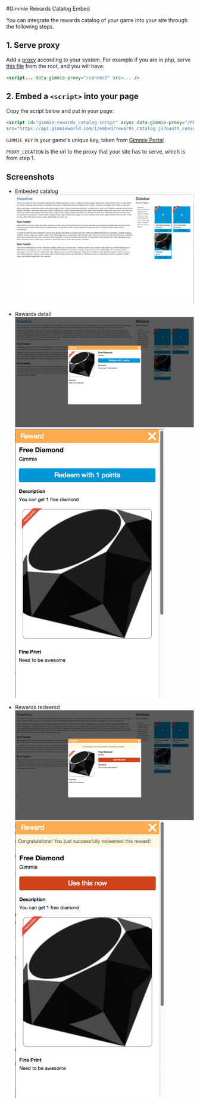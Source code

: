 #Gimmie Rewards Catalog Embed

You can integrate the rewards catalog of your game into your site through the following steps.

## 1. Serve proxy
Add a [proxy](https://github.com/gimmie/proxies) according to your system.
For example if you are in php, serve [this file](https://github.com/gimmie/proxies/blob/master/php/connect.php) from the root, and you will have:
````html
<script... data-gimmie-proxy="/connect" src=... />
````
## 2. Embed a `<script>` into your page
Copy the script below and put in your page:
````html
<script id="gimmie-rewards_catalog-script" async data-gimmie-proxy="/PROXY_LOCATION" 
src="https://api.gimmieworld.com/1/embed/rewards_catalog.js?oauth_consumer_key=GIMMIE_KEY"></script>
````

`GIMMIE_KEY` is your game's unique key, taken from [Gimmie Portal](http://portal.gimmieworld.com)

`PROXY_LOCATION` is the uri to the proxy that your site has to serve, which is from step 1.


## Screenshots

- Embeded catalog
![Embeded catalog](/images/embed/rewards_catalog_embed.png)

- Rewards detail
![Rewards detail](/images/embed/rewards_catalog_embed_detail.png)
![Rewards detail mobile](/images/embed/rewards_catalog_embed_detail_m.png)

- Rewards redeemd
![Rewards detail](/images/embed/rewards_catalog_embed_redeemed.png)
![Rewards detail mobile](/images/embed/rewards_catalog_embed_redeemed_m.png)
